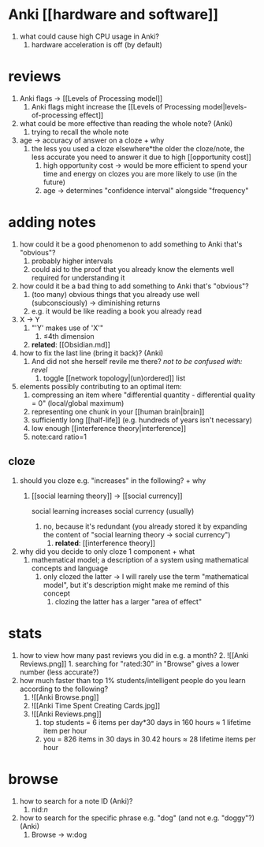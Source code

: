 # Anki [[hardware and software]]
1. what could cause high CPU usage in Anki?
	1. hardware acceleration is off (by default)

# reviews
1. Anki flags → [[Levels of Processing model]]
	1. Anki flags might increase the [[Levels of Processing model|levels-of-processing effect]]
2. what could be more effective than reading the whole note? (Anki)
	1. trying to recall the whole note
3. age → accuracy of answer on a cloze + why
	1. the less you used a cloze elsewhere*the older the cloze/note, the less accurate you need to answer it due to high [[opportunity cost]]
		1. high opportunity cost → would be more efficient to spend your time and energy on clozes you are more likely to use (in the future)
		2. age → determines "confidence interval" alongside "frequency"

# adding notes
1. how could it be a good phenomenon to add something to Anki that's "obvious"?
	1. probably higher intervals
	2. could aid to the proof that you already know the elements well required for understanding it
2. how could it be a bad thing to add something to Anki that's "obvious"?
	1. (too many) obvious things that you already use well (subconsciously) → diminishing returns
	2. e.g. it would be like reading a book you already read
4. X → Y
	1. "'Y' makes use of 'X'"
		1. ≤4th dimension
	2. **related**: [[Obsidian.md]]
5. how to fix the last line (bring it back)? (Anki)
	1. And did not she herself revile me there?
		*not to be confused with: revel*
		1. toggle [[network topology|(un)ordered]] list
1. elements possibly contributing to an optimal item:
	1. compressing an item where "differential quantity - differential quality = 0" (local/global maximum)
	2. representing one chunk in your [[human brain|brain]]
	3. sufficiently long [[half-life]] (e.g. hundreds of years isn't necessary)
	4. low enough [[interference theory|interference]]
	5. note:card ratio=1
## cloze
1. should you cloze e.g. "increases" in the following? + why
	1. [[social learning theory]] → [[social currency]]


		social learning increases social currency (usually)
		1. no, because it's redundant (you already stored it by expanding the content of "social learning theory → social currency")
			1. **related**: [[interference theory]]
1. why did you decide to only cloze 1 component + what
	1. mathematical model; a description of a system using mathematical concepts and language
		1. only clozed the latter → I will rarely use the term "mathematical model", but it's description might make me remind of this concept
			1. clozing the latter has a larger "area of effect"
# stats
1. how to view how many past reviews you did in e.g. a month?
	2. ![[Anki Reviews.png]]
		1. searching for "rated:30" in "Browse" gives a lower number (less accurate?)
2. how much faster than top 1% students/intelligent people do you learn according to the following?
	1. ![[Anki Browse.png]]
	3. ![[Anki Time Spent Creating Cards.jpg]]
	4. ![[Anki Reviews.png]]
		1. top students = 6 items per day*30 days in 160 hours ≈ 1 lifetime item per hour
		2. you = 826 items in 30 days in 30.42 hours ≈ 28 lifetime items per hour
# browse
1. how to search for a note ID (Anki)?
	1. nid:*n*
2. how to search for the specific phrase e.g. "dog" (and not e.g. "doggy"?) (Anki)
	1. Browse → w:dog